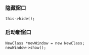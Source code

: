 ### 隐藏窗口
```
this->hide();
```

### 启动新窗口
```
NewClass *newWindow = new NewClass;
newWindow->show();
```